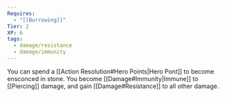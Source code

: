 ```yaml
---
Requires:
  - "[[Burrowing]]"
Tier: 2
XP: 6
tags:
  - damage/resistance
  - damage/immunity
---
```


You can spend a [[Action Resolution#Hero Points|Hero Pont]] to become ensconced in stone. You become [[Damage#Immunity|Immune]] to [[Piercing]] damage, and gain [[Damage#Resistance]] to all other damage.